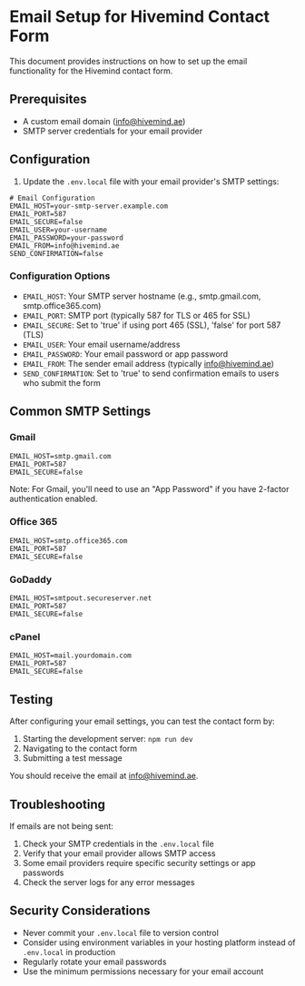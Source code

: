 # Email Setup for Hivemind Contact Form

This document provides instructions on how to set up the email functionality for the Hivemind contact form.

## Prerequisites

- A custom email domain (info@hivemind.ae)
- SMTP server credentials for your email provider

## Configuration

1. Update the `.env.local` file with your email provider's SMTP settings:

```
# Email Configuration
EMAIL_HOST=your-smtp-server.example.com
EMAIL_PORT=587
EMAIL_SECURE=false
EMAIL_USER=your-username
EMAIL_PASSWORD=your-password
EMAIL_FROM=info@hivemind.ae
SEND_CONFIRMATION=false
```

### Configuration Options

- `EMAIL_HOST`: Your SMTP server hostname (e.g., smtp.gmail.com, smtp.office365.com)
- `EMAIL_PORT`: SMTP port (typically 587 for TLS or 465 for SSL)
- `EMAIL_SECURE`: Set to 'true' if using port 465 (SSL), 'false' for port 587 (TLS)
- `EMAIL_USER`: Your email username/address
- `EMAIL_PASSWORD`: Your email password or app password
- `EMAIL_FROM`: The sender email address (typically info@hivemind.ae)
- `SEND_CONFIRMATION`: Set to 'true' to send confirmation emails to users who submit the form

## Common SMTP Settings

### Gmail

```
EMAIL_HOST=smtp.gmail.com
EMAIL_PORT=587
EMAIL_SECURE=false
```

Note: For Gmail, you'll need to use an "App Password" if you have 2-factor authentication enabled.

### Office 365

```
EMAIL_HOST=smtp.office365.com
EMAIL_PORT=587
EMAIL_SECURE=false
```

### GoDaddy

```
EMAIL_HOST=smtpout.secureserver.net
EMAIL_PORT=587
EMAIL_SECURE=false
```

### cPanel

```
EMAIL_HOST=mail.yourdomain.com
EMAIL_PORT=587
EMAIL_SECURE=false
```

## Testing

After configuring your email settings, you can test the contact form by:

1. Starting the development server: `npm run dev`
2. Navigating to the contact form
3. Submitting a test message

You should receive the email at info@hivemind.ae.

## Troubleshooting

If emails are not being sent:

1. Check your SMTP credentials in the `.env.local` file
2. Verify that your email provider allows SMTP access
3. Some email providers require specific security settings or app passwords
4. Check the server logs for any error messages

## Security Considerations

- Never commit your `.env.local` file to version control
- Consider using environment variables in your hosting platform instead of `.env.local` in production
- Regularly rotate your email passwords
- Use the minimum permissions necessary for your email account 
